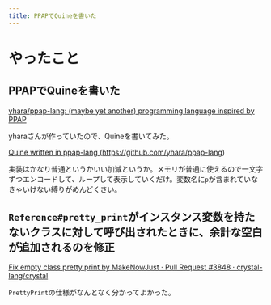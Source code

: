 ```yaml
---
title: PPAPでQuineを書いた
---
```


<script async src="//cdn.embedly.com/widgets/platform.js""></script>

# やったこと

## PPAPでQuineを書いた

<a class="embedly-card" href="https://github.com/yhara/ppap-lang">yhara/ppap-lang: (maybe yet another) programming language inspired by PPAP</a>

yharaさんが作っていたので、Quineを書いてみた。

<a class="embedly-card" href="https://gist.github.com/MakeNowJust/33b0c6198df0f7884554658ca0da5279">Quine written in ppap-lang (https://github.com/yhara/ppap-lang)</a>

実装はかなり普通というかいい加減というか。メモリが普通に使えるので一文字ずつエンコードして、ループして表示していくだけ。変数名に`p`が含まれていなきゃいけない縛りがめんどくさい。

## `Reference#pretty_print`がインスタンス変数を持たないクラスに対して呼び出されたときに、余計な空白が追加されるのを修正

<a class="embedly-card" href="https://github.com/crystal-lang/crystal/pull/3848">Fix empty class pretty print by MakeNowJust · Pull Request #3848 · crystal-lang/crystal</a>

`PrettyPrint`の仕様がなんとなく分かってよかった。
